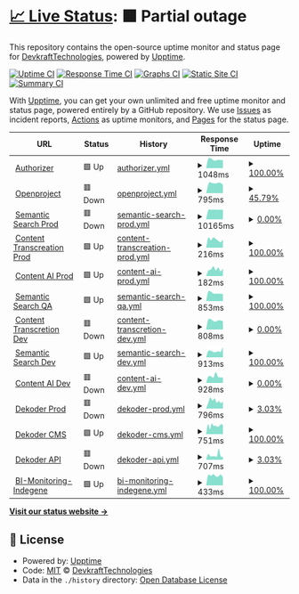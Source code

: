 # [📈 Live Status](https://DevkraftTechnologies.github.io/upptime): <!--live status--> **🟧 Partial outage**

This repository contains the open-source uptime monitor and status page for [DevkraftTechnologies](https://DevkraftTechnologies.github.io/upptime), powered by [Upptime](https://github.com/upptime/upptime).

[![Uptime CI](https://github.com/DevkraftTechnologies/upptime/workflows/Uptime%20CI/badge.svg)](https://github.com/DevkraftTechnologies/upptime/actions?query=workflow%3A%22Uptime+CI%22)
[![Response Time CI](https://github.com/DevkraftTechnologies/upptime/workflows/Response%20Time%20CI/badge.svg)](https://github.com/DevkraftTechnologies/upptime/actions?query=workflow%3A%22Response+Time+CI%22)
[![Graphs CI](https://github.com/DevkraftTechnologies/upptime/workflows/Graphs%20CI/badge.svg)](https://github.com/DevkraftTechnologies/upptime/actions?query=workflow%3A%22Graphs+CI%22)
[![Static Site CI](https://github.com/DevkraftTechnologies/upptime/workflows/Static%20Site%20CI/badge.svg)](https://github.com/DevkraftTechnologies/upptime/actions?query=workflow%3A%22Static+Site+CI%22)
[![Summary CI](https://github.com/DevkraftTechnologies/upptime/workflows/Summary%20CI/badge.svg)](https://github.com/DevkraftTechnologies/upptime/actions?query=workflow%3A%22Summary+CI%22)

With [Upptime](https://upptime.js.org), you can get your own unlimited and free uptime monitor and status page, powered entirely by a GitHub repository. We use [Issues](https://github.com/DevkraftTechnologies/upptime/issues) as incident reports, [Actions](https://github.com/DevkraftTechnologies/upptime/actions) as uptime monitors, and [Pages](https://DevkraftTechnologies.github.io/upptime) for the status page.

<!--start: status pages-->
<!-- This summary is generated by Upptime (https://github.com/upptime/upptime) -->
<!-- Do not edit this manually, your changes will be overwritten -->
<!-- prettier-ignore -->
| URL | Status | History | Response Time | Uptime |
| --- | ------ | ------- | ------------- | ------ |
| <img alt="" src="https://icons.duckduckgo.com/ip3/auth-dev.devkraft.in.ico" height="13"> [Authorizer](https://auth-dev.devkraft.in/dashboard/) | 🟩 Up | [authorizer.yml](https://github.com/DevkraftTechnologies/upptime/commits/HEAD/history/authorizer.yml) | <details><summary><img alt="Response time graph" src="./graphs/authorizer/response-time-week.png" height="20"> 1048ms</summary><br><a href="https://status.devkraft.in/history/authorizer"><img alt="Response time 964" src="https://img.shields.io/endpoint?url=https%3A%2F%2Fraw.githubusercontent.com%2FDevkraftTechnologies%2Fupptime%2FHEAD%2Fapi%2Fauthorizer%2Fresponse-time.json"></a><br><a href="https://status.devkraft.in/history/authorizer"><img alt="24-hour response time 996" src="https://img.shields.io/endpoint?url=https%3A%2F%2Fraw.githubusercontent.com%2FDevkraftTechnologies%2Fupptime%2FHEAD%2Fapi%2Fauthorizer%2Fresponse-time-day.json"></a><br><a href="https://status.devkraft.in/history/authorizer"><img alt="7-day response time 1048" src="https://img.shields.io/endpoint?url=https%3A%2F%2Fraw.githubusercontent.com%2FDevkraftTechnologies%2Fupptime%2FHEAD%2Fapi%2Fauthorizer%2Fresponse-time-week.json"></a><br><a href="https://status.devkraft.in/history/authorizer"><img alt="30-day response time 1056" src="https://img.shields.io/endpoint?url=https%3A%2F%2Fraw.githubusercontent.com%2FDevkraftTechnologies%2Fupptime%2FHEAD%2Fapi%2Fauthorizer%2Fresponse-time-month.json"></a><br><a href="https://status.devkraft.in/history/authorizer"><img alt="1-year response time 969" src="https://img.shields.io/endpoint?url=https%3A%2F%2Fraw.githubusercontent.com%2FDevkraftTechnologies%2Fupptime%2FHEAD%2Fapi%2Fauthorizer%2Fresponse-time-year.json"></a></details> | <details><summary><a href="https://status.devkraft.in/history/authorizer">100.00%</a></summary><a href="https://status.devkraft.in/history/authorizer"><img alt="All-time uptime 95.46%" src="https://img.shields.io/endpoint?url=https%3A%2F%2Fraw.githubusercontent.com%2FDevkraftTechnologies%2Fupptime%2FHEAD%2Fapi%2Fauthorizer%2Fuptime.json"></a><br><a href="https://status.devkraft.in/history/authorizer"><img alt="24-hour uptime 100.00%" src="https://img.shields.io/endpoint?url=https%3A%2F%2Fraw.githubusercontent.com%2FDevkraftTechnologies%2Fupptime%2FHEAD%2Fapi%2Fauthorizer%2Fuptime-day.json"></a><br><a href="https://status.devkraft.in/history/authorizer"><img alt="7-day uptime 100.00%" src="https://img.shields.io/endpoint?url=https%3A%2F%2Fraw.githubusercontent.com%2FDevkraftTechnologies%2Fupptime%2FHEAD%2Fapi%2Fauthorizer%2Fuptime-week.json"></a><br><a href="https://status.devkraft.in/history/authorizer"><img alt="30-day uptime 100.00%" src="https://img.shields.io/endpoint?url=https%3A%2F%2Fraw.githubusercontent.com%2FDevkraftTechnologies%2Fupptime%2FHEAD%2Fapi%2Fauthorizer%2Fuptime-month.json"></a><br><a href="https://status.devkraft.in/history/authorizer"><img alt="1-year uptime 95.62%" src="https://img.shields.io/endpoint?url=https%3A%2F%2Fraw.githubusercontent.com%2FDevkraftTechnologies%2Fupptime%2FHEAD%2Fapi%2Fauthorizer%2Fuptime-year.json"></a></details>
| <img alt="" src="https://icons.duckduckgo.com/ip3/openproject.devkraft.in.ico" height="13"> [Openproject](https://openproject.devkraft.in/health_checks/default) | 🟥 Down | [openproject.yml](https://github.com/DevkraftTechnologies/upptime/commits/HEAD/history/openproject.yml) | <details><summary><img alt="Response time graph" src="./graphs/openproject/response-time-week.png" height="20"> 795ms</summary><br><a href="https://status.devkraft.in/history/openproject"><img alt="Response time 831" src="https://img.shields.io/endpoint?url=https%3A%2F%2Fraw.githubusercontent.com%2FDevkraftTechnologies%2Fupptime%2FHEAD%2Fapi%2Fopenproject%2Fresponse-time.json"></a><br><a href="https://status.devkraft.in/history/openproject"><img alt="24-hour response time 672" src="https://img.shields.io/endpoint?url=https%3A%2F%2Fraw.githubusercontent.com%2FDevkraftTechnologies%2Fupptime%2FHEAD%2Fapi%2Fopenproject%2Fresponse-time-day.json"></a><br><a href="https://status.devkraft.in/history/openproject"><img alt="7-day response time 795" src="https://img.shields.io/endpoint?url=https%3A%2F%2Fraw.githubusercontent.com%2FDevkraftTechnologies%2Fupptime%2FHEAD%2Fapi%2Fopenproject%2Fresponse-time-week.json"></a><br><a href="https://status.devkraft.in/history/openproject"><img alt="30-day response time 820" src="https://img.shields.io/endpoint?url=https%3A%2F%2Fraw.githubusercontent.com%2FDevkraftTechnologies%2Fupptime%2FHEAD%2Fapi%2Fopenproject%2Fresponse-time-month.json"></a><br><a href="https://status.devkraft.in/history/openproject"><img alt="1-year response time 765" src="https://img.shields.io/endpoint?url=https%3A%2F%2Fraw.githubusercontent.com%2FDevkraftTechnologies%2Fupptime%2FHEAD%2Fapi%2Fopenproject%2Fresponse-time-year.json"></a></details> | <details><summary><a href="https://status.devkraft.in/history/openproject">45.79%</a></summary><a href="https://status.devkraft.in/history/openproject"><img alt="All-time uptime 68.36%" src="https://img.shields.io/endpoint?url=https%3A%2F%2Fraw.githubusercontent.com%2FDevkraftTechnologies%2Fupptime%2FHEAD%2Fapi%2Fopenproject%2Fuptime.json"></a><br><a href="https://status.devkraft.in/history/openproject"><img alt="24-hour uptime 64.53%" src="https://img.shields.io/endpoint?url=https%3A%2F%2Fraw.githubusercontent.com%2FDevkraftTechnologies%2Fupptime%2FHEAD%2Fapi%2Fopenproject%2Fuptime-day.json"></a><br><a href="https://status.devkraft.in/history/openproject"><img alt="7-day uptime 45.79%" src="https://img.shields.io/endpoint?url=https%3A%2F%2Fraw.githubusercontent.com%2FDevkraftTechnologies%2Fupptime%2FHEAD%2Fapi%2Fopenproject%2Fuptime-week.json"></a><br><a href="https://status.devkraft.in/history/openproject"><img alt="30-day uptime 46.43%" src="https://img.shields.io/endpoint?url=https%3A%2F%2Fraw.githubusercontent.com%2FDevkraftTechnologies%2Fupptime%2FHEAD%2Fapi%2Fopenproject%2Fuptime-month.json"></a><br><a href="https://status.devkraft.in/history/openproject"><img alt="1-year uptime 68.36%" src="https://img.shields.io/endpoint?url=https%3A%2F%2Fraw.githubusercontent.com%2FDevkraftTechnologies%2Fupptime%2FHEAD%2Fapi%2Fopenproject%2Fuptime-year.json"></a></details>
| <img alt="" src="https://icons.duckduckgo.com/ip3/semantic-genai.indegene.com.ico" height="13"> [Semantic Search Prod](https://semantic-genai.indegene.com/api/v1/health) | 🟥 Down | [semantic-search-prod.yml](https://github.com/DevkraftTechnologies/upptime/commits/HEAD/history/semantic-search-prod.yml) | <details><summary><img alt="Response time graph" src="./graphs/semantic-search-prod/response-time-week.png" height="20"> 10165ms</summary><br><a href="https://status.devkraft.in/history/semantic-search-prod"><img alt="Response time 3075" src="https://img.shields.io/endpoint?url=https%3A%2F%2Fraw.githubusercontent.com%2FDevkraftTechnologies%2Fupptime%2FHEAD%2Fapi%2Fsemantic-search-prod%2Fresponse-time.json"></a><br><a href="https://status.devkraft.in/history/semantic-search-prod"><img alt="24-hour response time 10190" src="https://img.shields.io/endpoint?url=https%3A%2F%2Fraw.githubusercontent.com%2FDevkraftTechnologies%2Fupptime%2FHEAD%2Fapi%2Fsemantic-search-prod%2Fresponse-time-day.json"></a><br><a href="https://status.devkraft.in/history/semantic-search-prod"><img alt="7-day response time 10165" src="https://img.shields.io/endpoint?url=https%3A%2F%2Fraw.githubusercontent.com%2FDevkraftTechnologies%2Fupptime%2FHEAD%2Fapi%2Fsemantic-search-prod%2Fresponse-time-week.json"></a><br><a href="https://status.devkraft.in/history/semantic-search-prod"><img alt="30-day response time 10185" src="https://img.shields.io/endpoint?url=https%3A%2F%2Fraw.githubusercontent.com%2FDevkraftTechnologies%2Fupptime%2FHEAD%2Fapi%2Fsemantic-search-prod%2Fresponse-time-month.json"></a><br><a href="https://status.devkraft.in/history/semantic-search-prod"><img alt="1-year response time 4145" src="https://img.shields.io/endpoint?url=https%3A%2F%2Fraw.githubusercontent.com%2FDevkraftTechnologies%2Fupptime%2FHEAD%2Fapi%2Fsemantic-search-prod%2Fresponse-time-year.json"></a></details> | <details><summary><a href="https://status.devkraft.in/history/semantic-search-prod">0.00%</a></summary><a href="https://status.devkraft.in/history/semantic-search-prod"><img alt="All-time uptime 52.35%" src="https://img.shields.io/endpoint?url=https%3A%2F%2Fraw.githubusercontent.com%2FDevkraftTechnologies%2Fupptime%2FHEAD%2Fapi%2Fsemantic-search-prod%2Fuptime.json"></a><br><a href="https://status.devkraft.in/history/semantic-search-prod"><img alt="24-hour uptime 0.00%" src="https://img.shields.io/endpoint?url=https%3A%2F%2Fraw.githubusercontent.com%2FDevkraftTechnologies%2Fupptime%2FHEAD%2Fapi%2Fsemantic-search-prod%2Fuptime-day.json"></a><br><a href="https://status.devkraft.in/history/semantic-search-prod"><img alt="7-day uptime 0.00%" src="https://img.shields.io/endpoint?url=https%3A%2F%2Fraw.githubusercontent.com%2FDevkraftTechnologies%2Fupptime%2FHEAD%2Fapi%2Fsemantic-search-prod%2Fuptime-week.json"></a><br><a href="https://status.devkraft.in/history/semantic-search-prod"><img alt="30-day uptime 0.00%" src="https://img.shields.io/endpoint?url=https%3A%2F%2Fraw.githubusercontent.com%2FDevkraftTechnologies%2Fupptime%2FHEAD%2Fapi%2Fsemantic-search-prod%2Fuptime-month.json"></a><br><a href="https://status.devkraft.in/history/semantic-search-prod"><img alt="1-year uptime 54.97%" src="https://img.shields.io/endpoint?url=https%3A%2F%2Fraw.githubusercontent.com%2FDevkraftTechnologies%2Fupptime%2FHEAD%2Fapi%2Fsemantic-search-prod%2Fuptime-year.json"></a></details>
| <img alt="" src="https://icons.duckduckgo.com/ip3/content-transcreation-genai.indegene.com.ico" height="13"> [Content Transcreation Prod](https://content-transcreation-genai.indegene.com/api/health) | 🟩 Up | [content-transcreation-prod.yml](https://github.com/DevkraftTechnologies/upptime/commits/HEAD/history/content-transcreation-prod.yml) | <details><summary><img alt="Response time graph" src="./graphs/content-transcreation-prod/response-time-week.png" height="20"> 216ms</summary><br><a href="https://status.devkraft.in/history/content-transcreation-prod"><img alt="Response time 177" src="https://img.shields.io/endpoint?url=https%3A%2F%2Fraw.githubusercontent.com%2FDevkraftTechnologies%2Fupptime%2FHEAD%2Fapi%2Fcontent-transcreation-prod%2Fresponse-time.json"></a><br><a href="https://status.devkraft.in/history/content-transcreation-prod"><img alt="24-hour response time 211" src="https://img.shields.io/endpoint?url=https%3A%2F%2Fraw.githubusercontent.com%2FDevkraftTechnologies%2Fupptime%2FHEAD%2Fapi%2Fcontent-transcreation-prod%2Fresponse-time-day.json"></a><br><a href="https://status.devkraft.in/history/content-transcreation-prod"><img alt="7-day response time 216" src="https://img.shields.io/endpoint?url=https%3A%2F%2Fraw.githubusercontent.com%2FDevkraftTechnologies%2Fupptime%2FHEAD%2Fapi%2Fcontent-transcreation-prod%2Fresponse-time-week.json"></a><br><a href="https://status.devkraft.in/history/content-transcreation-prod"><img alt="30-day response time 214" src="https://img.shields.io/endpoint?url=https%3A%2F%2Fraw.githubusercontent.com%2FDevkraftTechnologies%2Fupptime%2FHEAD%2Fapi%2Fcontent-transcreation-prod%2Fresponse-time-month.json"></a><br><a href="https://status.devkraft.in/history/content-transcreation-prod"><img alt="1-year response time 187" src="https://img.shields.io/endpoint?url=https%3A%2F%2Fraw.githubusercontent.com%2FDevkraftTechnologies%2Fupptime%2FHEAD%2Fapi%2Fcontent-transcreation-prod%2Fresponse-time-year.json"></a></details> | <details><summary><a href="https://status.devkraft.in/history/content-transcreation-prod">100.00%</a></summary><a href="https://status.devkraft.in/history/content-transcreation-prod"><img alt="All-time uptime 99.97%" src="https://img.shields.io/endpoint?url=https%3A%2F%2Fraw.githubusercontent.com%2FDevkraftTechnologies%2Fupptime%2FHEAD%2Fapi%2Fcontent-transcreation-prod%2Fuptime.json"></a><br><a href="https://status.devkraft.in/history/content-transcreation-prod"><img alt="24-hour uptime 100.00%" src="https://img.shields.io/endpoint?url=https%3A%2F%2Fraw.githubusercontent.com%2FDevkraftTechnologies%2Fupptime%2FHEAD%2Fapi%2Fcontent-transcreation-prod%2Fuptime-day.json"></a><br><a href="https://status.devkraft.in/history/content-transcreation-prod"><img alt="7-day uptime 100.00%" src="https://img.shields.io/endpoint?url=https%3A%2F%2Fraw.githubusercontent.com%2FDevkraftTechnologies%2Fupptime%2FHEAD%2Fapi%2Fcontent-transcreation-prod%2Fuptime-week.json"></a><br><a href="https://status.devkraft.in/history/content-transcreation-prod"><img alt="30-day uptime 99.91%" src="https://img.shields.io/endpoint?url=https%3A%2F%2Fraw.githubusercontent.com%2FDevkraftTechnologies%2Fupptime%2FHEAD%2Fapi%2Fcontent-transcreation-prod%2Fuptime-month.json"></a><br><a href="https://status.devkraft.in/history/content-transcreation-prod"><img alt="1-year uptime 99.98%" src="https://img.shields.io/endpoint?url=https%3A%2F%2Fraw.githubusercontent.com%2FDevkraftTechnologies%2Fupptime%2FHEAD%2Fapi%2Fcontent-transcreation-prod%2Fuptime-year.json"></a></details>
| <img alt="" src="https://icons.duckduckgo.com/ip3/content-ai-genai.indegene.com.ico" height="13"> [Content AI Prod](https://content-ai-genai.indegene.com/api/health/) | 🟩 Up | [content-ai-prod.yml](https://github.com/DevkraftTechnologies/upptime/commits/HEAD/history/content-ai-prod.yml) | <details><summary><img alt="Response time graph" src="./graphs/content-ai-prod/response-time-week.png" height="20"> 182ms</summary><br><a href="https://status.devkraft.in/history/content-ai-prod"><img alt="Response time 174" src="https://img.shields.io/endpoint?url=https%3A%2F%2Fraw.githubusercontent.com%2FDevkraftTechnologies%2Fupptime%2FHEAD%2Fapi%2Fcontent-ai-prod%2Fresponse-time.json"></a><br><a href="https://status.devkraft.in/history/content-ai-prod"><img alt="24-hour response time 197" src="https://img.shields.io/endpoint?url=https%3A%2F%2Fraw.githubusercontent.com%2FDevkraftTechnologies%2Fupptime%2FHEAD%2Fapi%2Fcontent-ai-prod%2Fresponse-time-day.json"></a><br><a href="https://status.devkraft.in/history/content-ai-prod"><img alt="7-day response time 182" src="https://img.shields.io/endpoint?url=https%3A%2F%2Fraw.githubusercontent.com%2FDevkraftTechnologies%2Fupptime%2FHEAD%2Fapi%2Fcontent-ai-prod%2Fresponse-time-week.json"></a><br><a href="https://status.devkraft.in/history/content-ai-prod"><img alt="30-day response time 193" src="https://img.shields.io/endpoint?url=https%3A%2F%2Fraw.githubusercontent.com%2FDevkraftTechnologies%2Fupptime%2FHEAD%2Fapi%2Fcontent-ai-prod%2Fresponse-time-month.json"></a><br><a href="https://status.devkraft.in/history/content-ai-prod"><img alt="1-year response time 183" src="https://img.shields.io/endpoint?url=https%3A%2F%2Fraw.githubusercontent.com%2FDevkraftTechnologies%2Fupptime%2FHEAD%2Fapi%2Fcontent-ai-prod%2Fresponse-time-year.json"></a></details> | <details><summary><a href="https://status.devkraft.in/history/content-ai-prod">100.00%</a></summary><a href="https://status.devkraft.in/history/content-ai-prod"><img alt="All-time uptime 99.99%" src="https://img.shields.io/endpoint?url=https%3A%2F%2Fraw.githubusercontent.com%2FDevkraftTechnologies%2Fupptime%2FHEAD%2Fapi%2Fcontent-ai-prod%2Fuptime.json"></a><br><a href="https://status.devkraft.in/history/content-ai-prod"><img alt="24-hour uptime 100.00%" src="https://img.shields.io/endpoint?url=https%3A%2F%2Fraw.githubusercontent.com%2FDevkraftTechnologies%2Fupptime%2FHEAD%2Fapi%2Fcontent-ai-prod%2Fuptime-day.json"></a><br><a href="https://status.devkraft.in/history/content-ai-prod"><img alt="7-day uptime 100.00%" src="https://img.shields.io/endpoint?url=https%3A%2F%2Fraw.githubusercontent.com%2FDevkraftTechnologies%2Fupptime%2FHEAD%2Fapi%2Fcontent-ai-prod%2Fuptime-week.json"></a><br><a href="https://status.devkraft.in/history/content-ai-prod"><img alt="30-day uptime 100.00%" src="https://img.shields.io/endpoint?url=https%3A%2F%2Fraw.githubusercontent.com%2FDevkraftTechnologies%2Fupptime%2FHEAD%2Fapi%2Fcontent-ai-prod%2Fuptime-month.json"></a><br><a href="https://status.devkraft.in/history/content-ai-prod"><img alt="1-year uptime 100.00%" src="https://img.shields.io/endpoint?url=https%3A%2F%2Fraw.githubusercontent.com%2FDevkraftTechnologies%2Fupptime%2FHEAD%2Fapi%2Fcontent-ai-prod%2Fuptime-year.json"></a></details>
| <img alt="" src="https://icons.duckduckgo.com/ip3/gist-qa.indegene.com.ico" height="13"> [Semantic Search QA](https://gist-qa.indegene.com/api/v1/health) | 🟩 Up | [semantic-search-qa.yml](https://github.com/DevkraftTechnologies/upptime/commits/HEAD/history/semantic-search-qa.yml) | <details><summary><img alt="Response time graph" src="./graphs/semantic-search-qa/response-time-week.png" height="20"> 853ms</summary><br><a href="https://status.devkraft.in/history/semantic-search-qa"><img alt="Response time 901" src="https://img.shields.io/endpoint?url=https%3A%2F%2Fraw.githubusercontent.com%2FDevkraftTechnologies%2Fupptime%2FHEAD%2Fapi%2Fsemantic-search-qa%2Fresponse-time.json"></a><br><a href="https://status.devkraft.in/history/semantic-search-qa"><img alt="24-hour response time 756" src="https://img.shields.io/endpoint?url=https%3A%2F%2Fraw.githubusercontent.com%2FDevkraftTechnologies%2Fupptime%2FHEAD%2Fapi%2Fsemantic-search-qa%2Fresponse-time-day.json"></a><br><a href="https://status.devkraft.in/history/semantic-search-qa"><img alt="7-day response time 853" src="https://img.shields.io/endpoint?url=https%3A%2F%2Fraw.githubusercontent.com%2FDevkraftTechnologies%2Fupptime%2FHEAD%2Fapi%2Fsemantic-search-qa%2Fresponse-time-week.json"></a><br><a href="https://status.devkraft.in/history/semantic-search-qa"><img alt="30-day response time 800" src="https://img.shields.io/endpoint?url=https%3A%2F%2Fraw.githubusercontent.com%2FDevkraftTechnologies%2Fupptime%2FHEAD%2Fapi%2Fsemantic-search-qa%2Fresponse-time-month.json"></a><br><a href="https://status.devkraft.in/history/semantic-search-qa"><img alt="1-year response time 901" src="https://img.shields.io/endpoint?url=https%3A%2F%2Fraw.githubusercontent.com%2FDevkraftTechnologies%2Fupptime%2FHEAD%2Fapi%2Fsemantic-search-qa%2Fresponse-time-year.json"></a></details> | <details><summary><a href="https://status.devkraft.in/history/semantic-search-qa">100.00%</a></summary><a href="https://status.devkraft.in/history/semantic-search-qa"><img alt="All-time uptime 49.20%" src="https://img.shields.io/endpoint?url=https%3A%2F%2Fraw.githubusercontent.com%2FDevkraftTechnologies%2Fupptime%2FHEAD%2Fapi%2Fsemantic-search-qa%2Fuptime.json"></a><br><a href="https://status.devkraft.in/history/semantic-search-qa"><img alt="24-hour uptime 100.00%" src="https://img.shields.io/endpoint?url=https%3A%2F%2Fraw.githubusercontent.com%2FDevkraftTechnologies%2Fupptime%2FHEAD%2Fapi%2Fsemantic-search-qa%2Fuptime-day.json"></a><br><a href="https://status.devkraft.in/history/semantic-search-qa"><img alt="7-day uptime 100.00%" src="https://img.shields.io/endpoint?url=https%3A%2F%2Fraw.githubusercontent.com%2FDevkraftTechnologies%2Fupptime%2FHEAD%2Fapi%2Fsemantic-search-qa%2Fuptime-week.json"></a><br><a href="https://status.devkraft.in/history/semantic-search-qa"><img alt="30-day uptime 99.96%" src="https://img.shields.io/endpoint?url=https%3A%2F%2Fraw.githubusercontent.com%2FDevkraftTechnologies%2Fupptime%2FHEAD%2Fapi%2Fsemantic-search-qa%2Fuptime-month.json"></a><br><a href="https://status.devkraft.in/history/semantic-search-qa"><img alt="1-year uptime 49.20%" src="https://img.shields.io/endpoint?url=https%3A%2F%2Fraw.githubusercontent.com%2FDevkraftTechnologies%2Fupptime%2FHEAD%2Fapi%2Fsemantic-search-qa%2Fuptime-year.json"></a></details>
| <img alt="" src="https://icons.duckduckgo.com/ip3/texttovid-dev.devkraft.in.ico" height="13"> [Content Transcretion Dev](https://texttovid-dev.devkraft.in/api/health/) | 🟥 Down | [content-transcretion-dev.yml](https://github.com/DevkraftTechnologies/upptime/commits/HEAD/history/content-transcretion-dev.yml) | <details><summary><img alt="Response time graph" src="./graphs/content-transcretion-dev/response-time-week.png" height="20"> 808ms</summary><br><a href="https://status.devkraft.in/history/content-transcretion-dev"><img alt="Response time 1522" src="https://img.shields.io/endpoint?url=https%3A%2F%2Fraw.githubusercontent.com%2FDevkraftTechnologies%2Fupptime%2FHEAD%2Fapi%2Fcontent-transcretion-dev%2Fresponse-time.json"></a><br><a href="https://status.devkraft.in/history/content-transcretion-dev"><img alt="24-hour response time 739" src="https://img.shields.io/endpoint?url=https%3A%2F%2Fraw.githubusercontent.com%2FDevkraftTechnologies%2Fupptime%2FHEAD%2Fapi%2Fcontent-transcretion-dev%2Fresponse-time-day.json"></a><br><a href="https://status.devkraft.in/history/content-transcretion-dev"><img alt="7-day response time 808" src="https://img.shields.io/endpoint?url=https%3A%2F%2Fraw.githubusercontent.com%2FDevkraftTechnologies%2Fupptime%2FHEAD%2Fapi%2Fcontent-transcretion-dev%2Fresponse-time-week.json"></a><br><a href="https://status.devkraft.in/history/content-transcretion-dev"><img alt="30-day response time 3063" src="https://img.shields.io/endpoint?url=https%3A%2F%2Fraw.githubusercontent.com%2FDevkraftTechnologies%2Fupptime%2FHEAD%2Fapi%2Fcontent-transcretion-dev%2Fresponse-time-month.json"></a><br><a href="https://status.devkraft.in/history/content-transcretion-dev"><img alt="1-year response time 1608" src="https://img.shields.io/endpoint?url=https%3A%2F%2Fraw.githubusercontent.com%2FDevkraftTechnologies%2Fupptime%2FHEAD%2Fapi%2Fcontent-transcretion-dev%2Fresponse-time-year.json"></a></details> | <details><summary><a href="https://status.devkraft.in/history/content-transcretion-dev">0.00%</a></summary><a href="https://status.devkraft.in/history/content-transcretion-dev"><img alt="All-time uptime 83.12%" src="https://img.shields.io/endpoint?url=https%3A%2F%2Fraw.githubusercontent.com%2FDevkraftTechnologies%2Fupptime%2FHEAD%2Fapi%2Fcontent-transcretion-dev%2Fuptime.json"></a><br><a href="https://status.devkraft.in/history/content-transcretion-dev"><img alt="24-hour uptime 0.00%" src="https://img.shields.io/endpoint?url=https%3A%2F%2Fraw.githubusercontent.com%2FDevkraftTechnologies%2Fupptime%2FHEAD%2Fapi%2Fcontent-transcretion-dev%2Fuptime-day.json"></a><br><a href="https://status.devkraft.in/history/content-transcretion-dev"><img alt="7-day uptime 0.00%" src="https://img.shields.io/endpoint?url=https%3A%2F%2Fraw.githubusercontent.com%2FDevkraftTechnologies%2Fupptime%2FHEAD%2Fapi%2Fcontent-transcretion-dev%2Fuptime-week.json"></a><br><a href="https://status.devkraft.in/history/content-transcretion-dev"><img alt="30-day uptime 1.30%" src="https://img.shields.io/endpoint?url=https%3A%2F%2Fraw.githubusercontent.com%2FDevkraftTechnologies%2Fupptime%2FHEAD%2Fapi%2Fcontent-transcretion-dev%2Fuptime-month.json"></a><br><a href="https://status.devkraft.in/history/content-transcretion-dev"><img alt="1-year uptime 83.32%" src="https://img.shields.io/endpoint?url=https%3A%2F%2Fraw.githubusercontent.com%2FDevkraftTechnologies%2Fupptime%2FHEAD%2Fapi%2Fcontent-transcretion-dev%2Fuptime-year.json"></a></details>
| <img alt="" src="https://icons.duckduckgo.com/ip3/semantic-dev.devkraft.in.ico" height="13"> [Semantic Search Dev](https://semantic-dev.devkraft.in/api/v1/health) | 🟩 Up | [semantic-search-dev.yml](https://github.com/DevkraftTechnologies/upptime/commits/HEAD/history/semantic-search-dev.yml) | <details><summary><img alt="Response time graph" src="./graphs/semantic-search-dev/response-time-week.png" height="20"> 913ms</summary><br><a href="https://status.devkraft.in/history/semantic-search-dev"><img alt="Response time 738" src="https://img.shields.io/endpoint?url=https%3A%2F%2Fraw.githubusercontent.com%2FDevkraftTechnologies%2Fupptime%2FHEAD%2Fapi%2Fsemantic-search-dev%2Fresponse-time.json"></a><br><a href="https://status.devkraft.in/history/semantic-search-dev"><img alt="24-hour response time 1442" src="https://img.shields.io/endpoint?url=https%3A%2F%2Fraw.githubusercontent.com%2FDevkraftTechnologies%2Fupptime%2FHEAD%2Fapi%2Fsemantic-search-dev%2Fresponse-time-day.json"></a><br><a href="https://status.devkraft.in/history/semantic-search-dev"><img alt="7-day response time 913" src="https://img.shields.io/endpoint?url=https%3A%2F%2Fraw.githubusercontent.com%2FDevkraftTechnologies%2Fupptime%2FHEAD%2Fapi%2Fsemantic-search-dev%2Fresponse-time-week.json"></a><br><a href="https://status.devkraft.in/history/semantic-search-dev"><img alt="30-day response time 825" src="https://img.shields.io/endpoint?url=https%3A%2F%2Fraw.githubusercontent.com%2FDevkraftTechnologies%2Fupptime%2FHEAD%2Fapi%2Fsemantic-search-dev%2Fresponse-time-month.json"></a><br><a href="https://status.devkraft.in/history/semantic-search-dev"><img alt="1-year response time 745" src="https://img.shields.io/endpoint?url=https%3A%2F%2Fraw.githubusercontent.com%2FDevkraftTechnologies%2Fupptime%2FHEAD%2Fapi%2Fsemantic-search-dev%2Fresponse-time-year.json"></a></details> | <details><summary><a href="https://status.devkraft.in/history/semantic-search-dev">100.00%</a></summary><a href="https://status.devkraft.in/history/semantic-search-dev"><img alt="All-time uptime 88.54%" src="https://img.shields.io/endpoint?url=https%3A%2F%2Fraw.githubusercontent.com%2FDevkraftTechnologies%2Fupptime%2FHEAD%2Fapi%2Fsemantic-search-dev%2Fuptime.json"></a><br><a href="https://status.devkraft.in/history/semantic-search-dev"><img alt="24-hour uptime 100.00%" src="https://img.shields.io/endpoint?url=https%3A%2F%2Fraw.githubusercontent.com%2FDevkraftTechnologies%2Fupptime%2FHEAD%2Fapi%2Fsemantic-search-dev%2Fuptime-day.json"></a><br><a href="https://status.devkraft.in/history/semantic-search-dev"><img alt="7-day uptime 100.00%" src="https://img.shields.io/endpoint?url=https%3A%2F%2Fraw.githubusercontent.com%2FDevkraftTechnologies%2Fupptime%2FHEAD%2Fapi%2Fsemantic-search-dev%2Fuptime-week.json"></a><br><a href="https://status.devkraft.in/history/semantic-search-dev"><img alt="30-day uptime 100.00%" src="https://img.shields.io/endpoint?url=https%3A%2F%2Fraw.githubusercontent.com%2FDevkraftTechnologies%2Fupptime%2FHEAD%2Fapi%2Fsemantic-search-dev%2Fuptime-month.json"></a><br><a href="https://status.devkraft.in/history/semantic-search-dev"><img alt="1-year uptime 92.01%" src="https://img.shields.io/endpoint?url=https%3A%2F%2Fraw.githubusercontent.com%2FDevkraftTechnologies%2Fupptime%2FHEAD%2Fapi%2Fsemantic-search-dev%2Fuptime-year.json"></a></details>
| <img alt="" src="https://icons.duckduckgo.com/ip3/content-ai-dev.devkraft.in.ico" height="13"> [Content AI Dev](https://content-ai-dev.devkraft.in/api/health/) | 🟥 Down | [content-ai-dev.yml](https://github.com/DevkraftTechnologies/upptime/commits/HEAD/history/content-ai-dev.yml) | <details><summary><img alt="Response time graph" src="./graphs/content-ai-dev/response-time-week.png" height="20"> 928ms</summary><br><a href="https://status.devkraft.in/history/content-ai-dev"><img alt="Response time 742" src="https://img.shields.io/endpoint?url=https%3A%2F%2Fraw.githubusercontent.com%2FDevkraftTechnologies%2Fupptime%2FHEAD%2Fapi%2Fcontent-ai-dev%2Fresponse-time.json"></a><br><a href="https://status.devkraft.in/history/content-ai-dev"><img alt="24-hour response time 765" src="https://img.shields.io/endpoint?url=https%3A%2F%2Fraw.githubusercontent.com%2FDevkraftTechnologies%2Fupptime%2FHEAD%2Fapi%2Fcontent-ai-dev%2Fresponse-time-day.json"></a><br><a href="https://status.devkraft.in/history/content-ai-dev"><img alt="7-day response time 928" src="https://img.shields.io/endpoint?url=https%3A%2F%2Fraw.githubusercontent.com%2FDevkraftTechnologies%2Fupptime%2FHEAD%2Fapi%2Fcontent-ai-dev%2Fresponse-time-week.json"></a><br><a href="https://status.devkraft.in/history/content-ai-dev"><img alt="30-day response time 1038" src="https://img.shields.io/endpoint?url=https%3A%2F%2Fraw.githubusercontent.com%2FDevkraftTechnologies%2Fupptime%2FHEAD%2Fapi%2Fcontent-ai-dev%2Fresponse-time-month.json"></a><br><a href="https://status.devkraft.in/history/content-ai-dev"><img alt="1-year response time 767" src="https://img.shields.io/endpoint?url=https%3A%2F%2Fraw.githubusercontent.com%2FDevkraftTechnologies%2Fupptime%2FHEAD%2Fapi%2Fcontent-ai-dev%2Fresponse-time-year.json"></a></details> | <details><summary><a href="https://status.devkraft.in/history/content-ai-dev">0.00%</a></summary><a href="https://status.devkraft.in/history/content-ai-dev"><img alt="All-time uptime 90.45%" src="https://img.shields.io/endpoint?url=https%3A%2F%2Fraw.githubusercontent.com%2FDevkraftTechnologies%2Fupptime%2FHEAD%2Fapi%2Fcontent-ai-dev%2Fuptime.json"></a><br><a href="https://status.devkraft.in/history/content-ai-dev"><img alt="24-hour uptime 0.00%" src="https://img.shields.io/endpoint?url=https%3A%2F%2Fraw.githubusercontent.com%2FDevkraftTechnologies%2Fupptime%2FHEAD%2Fapi%2Fcontent-ai-dev%2Fuptime-day.json"></a><br><a href="https://status.devkraft.in/history/content-ai-dev"><img alt="7-day uptime 0.00%" src="https://img.shields.io/endpoint?url=https%3A%2F%2Fraw.githubusercontent.com%2FDevkraftTechnologies%2Fupptime%2FHEAD%2Fapi%2Fcontent-ai-dev%2Fuptime-week.json"></a><br><a href="https://status.devkraft.in/history/content-ai-dev"><img alt="30-day uptime 54.97%" src="https://img.shields.io/endpoint?url=https%3A%2F%2Fraw.githubusercontent.com%2FDevkraftTechnologies%2Fupptime%2FHEAD%2Fapi%2Fcontent-ai-dev%2Fuptime-month.json"></a><br><a href="https://status.devkraft.in/history/content-ai-dev"><img alt="1-year uptime 90.62%" src="https://img.shields.io/endpoint?url=https%3A%2F%2Fraw.githubusercontent.com%2FDevkraftTechnologies%2Fupptime%2FHEAD%2Fapi%2Fcontent-ai-dev%2Fuptime-year.json"></a></details>
| <img alt="" src="https://icons.duckduckgo.com/ip3/www.dekoder.com.ico" height="13"> [Dekoder Prod](https://www.dekoder.com/) | 🟥 Down | [dekoder-prod.yml](https://github.com/DevkraftTechnologies/upptime/commits/HEAD/history/dekoder-prod.yml) | <details><summary><img alt="Response time graph" src="./graphs/dekoder-prod/response-time-week.png" height="20"> 796ms</summary><br><a href="https://status.devkraft.in/history/dekoder-prod"><img alt="Response time 1782" src="https://img.shields.io/endpoint?url=https%3A%2F%2Fraw.githubusercontent.com%2FDevkraftTechnologies%2Fupptime%2FHEAD%2Fapi%2Fdekoder-prod%2Fresponse-time.json"></a><br><a href="https://status.devkraft.in/history/dekoder-prod"><img alt="24-hour response time 720" src="https://img.shields.io/endpoint?url=https%3A%2F%2Fraw.githubusercontent.com%2FDevkraftTechnologies%2Fupptime%2FHEAD%2Fapi%2Fdekoder-prod%2Fresponse-time-day.json"></a><br><a href="https://status.devkraft.in/history/dekoder-prod"><img alt="7-day response time 796" src="https://img.shields.io/endpoint?url=https%3A%2F%2Fraw.githubusercontent.com%2FDevkraftTechnologies%2Fupptime%2FHEAD%2Fapi%2Fdekoder-prod%2Fresponse-time-week.json"></a><br><a href="https://status.devkraft.in/history/dekoder-prod"><img alt="30-day response time 2344" src="https://img.shields.io/endpoint?url=https%3A%2F%2Fraw.githubusercontent.com%2FDevkraftTechnologies%2Fupptime%2FHEAD%2Fapi%2Fdekoder-prod%2Fresponse-time-month.json"></a><br><a href="https://status.devkraft.in/history/dekoder-prod"><img alt="1-year response time 1782" src="https://img.shields.io/endpoint?url=https%3A%2F%2Fraw.githubusercontent.com%2FDevkraftTechnologies%2Fupptime%2FHEAD%2Fapi%2Fdekoder-prod%2Fresponse-time-year.json"></a></details> | <details><summary><a href="https://status.devkraft.in/history/dekoder-prod">3.03%</a></summary><a href="https://status.devkraft.in/history/dekoder-prod"><img alt="All-time uptime 96.79%" src="https://img.shields.io/endpoint?url=https%3A%2F%2Fraw.githubusercontent.com%2FDevkraftTechnologies%2Fupptime%2FHEAD%2Fapi%2Fdekoder-prod%2Fuptime.json"></a><br><a href="https://status.devkraft.in/history/dekoder-prod"><img alt="24-hour uptime 0.00%" src="https://img.shields.io/endpoint?url=https%3A%2F%2Fraw.githubusercontent.com%2FDevkraftTechnologies%2Fupptime%2FHEAD%2Fapi%2Fdekoder-prod%2Fuptime-day.json"></a><br><a href="https://status.devkraft.in/history/dekoder-prod"><img alt="7-day uptime 3.03%" src="https://img.shields.io/endpoint?url=https%3A%2F%2Fraw.githubusercontent.com%2FDevkraftTechnologies%2Fupptime%2FHEAD%2Fapi%2Fdekoder-prod%2Fuptime-week.json"></a><br><a href="https://status.devkraft.in/history/dekoder-prod"><img alt="30-day uptime 76.52%" src="https://img.shields.io/endpoint?url=https%3A%2F%2Fraw.githubusercontent.com%2FDevkraftTechnologies%2Fupptime%2FHEAD%2Fapi%2Fdekoder-prod%2Fuptime-month.json"></a><br><a href="https://status.devkraft.in/history/dekoder-prod"><img alt="1-year uptime 96.79%" src="https://img.shields.io/endpoint?url=https%3A%2F%2Fraw.githubusercontent.com%2FDevkraftTechnologies%2Fupptime%2FHEAD%2Fapi%2Fdekoder-prod%2Fuptime-year.json"></a></details>
| <img alt="" src="https://icons.duckduckgo.com/ip3/cms-p4r5o6d.dekoder.com.ico" height="13"> [Dekoder CMS](https://cms-p4r5o6d.dekoder.com/) | 🟩 Up | [dekoder-cms.yml](https://github.com/DevkraftTechnologies/upptime/commits/HEAD/history/dekoder-cms.yml) | <details><summary><img alt="Response time graph" src="./graphs/dekoder-cms/response-time-week.png" height="20"> 751ms</summary><br><a href="https://status.devkraft.in/history/dekoder-cms"><img alt="Response time 1090" src="https://img.shields.io/endpoint?url=https%3A%2F%2Fraw.githubusercontent.com%2FDevkraftTechnologies%2Fupptime%2FHEAD%2Fapi%2Fdekoder-cms%2Fresponse-time.json"></a><br><a href="https://status.devkraft.in/history/dekoder-cms"><img alt="24-hour response time 801" src="https://img.shields.io/endpoint?url=https%3A%2F%2Fraw.githubusercontent.com%2FDevkraftTechnologies%2Fupptime%2FHEAD%2Fapi%2Fdekoder-cms%2Fresponse-time-day.json"></a><br><a href="https://status.devkraft.in/history/dekoder-cms"><img alt="7-day response time 751" src="https://img.shields.io/endpoint?url=https%3A%2F%2Fraw.githubusercontent.com%2FDevkraftTechnologies%2Fupptime%2FHEAD%2Fapi%2Fdekoder-cms%2Fresponse-time-week.json"></a><br><a href="https://status.devkraft.in/history/dekoder-cms"><img alt="30-day response time 877" src="https://img.shields.io/endpoint?url=https%3A%2F%2Fraw.githubusercontent.com%2FDevkraftTechnologies%2Fupptime%2FHEAD%2Fapi%2Fdekoder-cms%2Fresponse-time-month.json"></a><br><a href="https://status.devkraft.in/history/dekoder-cms"><img alt="1-year response time 1090" src="https://img.shields.io/endpoint?url=https%3A%2F%2Fraw.githubusercontent.com%2FDevkraftTechnologies%2Fupptime%2FHEAD%2Fapi%2Fdekoder-cms%2Fresponse-time-year.json"></a></details> | <details><summary><a href="https://status.devkraft.in/history/dekoder-cms">100.00%</a></summary><a href="https://status.devkraft.in/history/dekoder-cms"><img alt="All-time uptime 99.99%" src="https://img.shields.io/endpoint?url=https%3A%2F%2Fraw.githubusercontent.com%2FDevkraftTechnologies%2Fupptime%2FHEAD%2Fapi%2Fdekoder-cms%2Fuptime.json"></a><br><a href="https://status.devkraft.in/history/dekoder-cms"><img alt="24-hour uptime 100.00%" src="https://img.shields.io/endpoint?url=https%3A%2F%2Fraw.githubusercontent.com%2FDevkraftTechnologies%2Fupptime%2FHEAD%2Fapi%2Fdekoder-cms%2Fuptime-day.json"></a><br><a href="https://status.devkraft.in/history/dekoder-cms"><img alt="7-day uptime 100.00%" src="https://img.shields.io/endpoint?url=https%3A%2F%2Fraw.githubusercontent.com%2FDevkraftTechnologies%2Fupptime%2FHEAD%2Fapi%2Fdekoder-cms%2Fuptime-week.json"></a><br><a href="https://status.devkraft.in/history/dekoder-cms"><img alt="30-day uptime 99.94%" src="https://img.shields.io/endpoint?url=https%3A%2F%2Fraw.githubusercontent.com%2FDevkraftTechnologies%2Fupptime%2FHEAD%2Fapi%2Fdekoder-cms%2Fuptime-month.json"></a><br><a href="https://status.devkraft.in/history/dekoder-cms"><img alt="1-year uptime 99.99%" src="https://img.shields.io/endpoint?url=https%3A%2F%2Fraw.githubusercontent.com%2FDevkraftTechnologies%2Fupptime%2FHEAD%2Fapi%2Fdekoder-cms%2Fuptime-year.json"></a></details>
| <img alt="" src="https://icons.duckduckgo.com/ip3/p4r5o6d.dekoder.com.ico" height="13"> [Dekoder API](https://p4r5o6d.dekoder.com) | 🟥 Down | [dekoder-api.yml](https://github.com/DevkraftTechnologies/upptime/commits/HEAD/history/dekoder-api.yml) | <details><summary><img alt="Response time graph" src="./graphs/dekoder-api/response-time-week.png" height="20"> 707ms</summary><br><a href="https://status.devkraft.in/history/dekoder-api"><img alt="Response time 1790" src="https://img.shields.io/endpoint?url=https%3A%2F%2Fraw.githubusercontent.com%2FDevkraftTechnologies%2Fupptime%2FHEAD%2Fapi%2Fdekoder-api%2Fresponse-time.json"></a><br><a href="https://status.devkraft.in/history/dekoder-api"><img alt="24-hour response time 459" src="https://img.shields.io/endpoint?url=https%3A%2F%2Fraw.githubusercontent.com%2FDevkraftTechnologies%2Fupptime%2FHEAD%2Fapi%2Fdekoder-api%2Fresponse-time-day.json"></a><br><a href="https://status.devkraft.in/history/dekoder-api"><img alt="7-day response time 707" src="https://img.shields.io/endpoint?url=https%3A%2F%2Fraw.githubusercontent.com%2FDevkraftTechnologies%2Fupptime%2FHEAD%2Fapi%2Fdekoder-api%2Fresponse-time-week.json"></a><br><a href="https://status.devkraft.in/history/dekoder-api"><img alt="30-day response time 2654" src="https://img.shields.io/endpoint?url=https%3A%2F%2Fraw.githubusercontent.com%2FDevkraftTechnologies%2Fupptime%2FHEAD%2Fapi%2Fdekoder-api%2Fresponse-time-month.json"></a><br><a href="https://status.devkraft.in/history/dekoder-api"><img alt="1-year response time 1790" src="https://img.shields.io/endpoint?url=https%3A%2F%2Fraw.githubusercontent.com%2FDevkraftTechnologies%2Fupptime%2FHEAD%2Fapi%2Fdekoder-api%2Fresponse-time-year.json"></a></details> | <details><summary><a href="https://status.devkraft.in/history/dekoder-api">3.03%</a></summary><a href="https://status.devkraft.in/history/dekoder-api"><img alt="All-time uptime 96.79%" src="https://img.shields.io/endpoint?url=https%3A%2F%2Fraw.githubusercontent.com%2FDevkraftTechnologies%2Fupptime%2FHEAD%2Fapi%2Fdekoder-api%2Fuptime.json"></a><br><a href="https://status.devkraft.in/history/dekoder-api"><img alt="24-hour uptime 0.00%" src="https://img.shields.io/endpoint?url=https%3A%2F%2Fraw.githubusercontent.com%2FDevkraftTechnologies%2Fupptime%2FHEAD%2Fapi%2Fdekoder-api%2Fuptime-day.json"></a><br><a href="https://status.devkraft.in/history/dekoder-api"><img alt="7-day uptime 3.03%" src="https://img.shields.io/endpoint?url=https%3A%2F%2Fraw.githubusercontent.com%2FDevkraftTechnologies%2Fupptime%2FHEAD%2Fapi%2Fdekoder-api%2Fuptime-week.json"></a><br><a href="https://status.devkraft.in/history/dekoder-api"><img alt="30-day uptime 76.55%" src="https://img.shields.io/endpoint?url=https%3A%2F%2Fraw.githubusercontent.com%2FDevkraftTechnologies%2Fupptime%2FHEAD%2Fapi%2Fdekoder-api%2Fuptime-month.json"></a><br><a href="https://status.devkraft.in/history/dekoder-api"><img alt="1-year uptime 96.79%" src="https://img.shields.io/endpoint?url=https%3A%2F%2Fraw.githubusercontent.com%2FDevkraftTechnologies%2Fupptime%2FHEAD%2Fapi%2Fdekoder-api%2Fuptime-year.json"></a></details>
| <img alt="" src="https://icons.duckduckgo.com/ip3/bi-monitor.indegene.com.ico" height="13"> [BI-Monitoring-Indegene](https://bi-monitor.indegene.com/api/health) | 🟩 Up | [bi-monitoring-indegene.yml](https://github.com/DevkraftTechnologies/upptime/commits/HEAD/history/bi-monitoring-indegene.yml) | <details><summary><img alt="Response time graph" src="./graphs/bi-monitoring-indegene/response-time-week.png" height="20"> 433ms</summary><br><a href="https://status.devkraft.in/history/bi-monitoring-indegene"><img alt="Response time 440" src="https://img.shields.io/endpoint?url=https%3A%2F%2Fraw.githubusercontent.com%2FDevkraftTechnologies%2Fupptime%2FHEAD%2Fapi%2Fbi-monitoring-indegene%2Fresponse-time.json"></a><br><a href="https://status.devkraft.in/history/bi-monitoring-indegene"><img alt="24-hour response time 357" src="https://img.shields.io/endpoint?url=https%3A%2F%2Fraw.githubusercontent.com%2FDevkraftTechnologies%2Fupptime%2FHEAD%2Fapi%2Fbi-monitoring-indegene%2Fresponse-time-day.json"></a><br><a href="https://status.devkraft.in/history/bi-monitoring-indegene"><img alt="7-day response time 433" src="https://img.shields.io/endpoint?url=https%3A%2F%2Fraw.githubusercontent.com%2FDevkraftTechnologies%2Fupptime%2FHEAD%2Fapi%2Fbi-monitoring-indegene%2Fresponse-time-week.json"></a><br><a href="https://status.devkraft.in/history/bi-monitoring-indegene"><img alt="30-day response time 436" src="https://img.shields.io/endpoint?url=https%3A%2F%2Fraw.githubusercontent.com%2FDevkraftTechnologies%2Fupptime%2FHEAD%2Fapi%2Fbi-monitoring-indegene%2Fresponse-time-month.json"></a><br><a href="https://status.devkraft.in/history/bi-monitoring-indegene"><img alt="1-year response time 440" src="https://img.shields.io/endpoint?url=https%3A%2F%2Fraw.githubusercontent.com%2FDevkraftTechnologies%2Fupptime%2FHEAD%2Fapi%2Fbi-monitoring-indegene%2Fresponse-time-year.json"></a></details> | <details><summary><a href="https://status.devkraft.in/history/bi-monitoring-indegene">100.00%</a></summary><a href="https://status.devkraft.in/history/bi-monitoring-indegene"><img alt="All-time uptime 100.00%" src="https://img.shields.io/endpoint?url=https%3A%2F%2Fraw.githubusercontent.com%2FDevkraftTechnologies%2Fupptime%2FHEAD%2Fapi%2Fbi-monitoring-indegene%2Fuptime.json"></a><br><a href="https://status.devkraft.in/history/bi-monitoring-indegene"><img alt="24-hour uptime 100.00%" src="https://img.shields.io/endpoint?url=https%3A%2F%2Fraw.githubusercontent.com%2FDevkraftTechnologies%2Fupptime%2FHEAD%2Fapi%2Fbi-monitoring-indegene%2Fuptime-day.json"></a><br><a href="https://status.devkraft.in/history/bi-monitoring-indegene"><img alt="7-day uptime 100.00%" src="https://img.shields.io/endpoint?url=https%3A%2F%2Fraw.githubusercontent.com%2FDevkraftTechnologies%2Fupptime%2FHEAD%2Fapi%2Fbi-monitoring-indegene%2Fuptime-week.json"></a><br><a href="https://status.devkraft.in/history/bi-monitoring-indegene"><img alt="30-day uptime 100.00%" src="https://img.shields.io/endpoint?url=https%3A%2F%2Fraw.githubusercontent.com%2FDevkraftTechnologies%2Fupptime%2FHEAD%2Fapi%2Fbi-monitoring-indegene%2Fuptime-month.json"></a><br><a href="https://status.devkraft.in/history/bi-monitoring-indegene"><img alt="1-year uptime 100.00%" src="https://img.shields.io/endpoint?url=https%3A%2F%2Fraw.githubusercontent.com%2FDevkraftTechnologies%2Fupptime%2FHEAD%2Fapi%2Fbi-monitoring-indegene%2Fuptime-year.json"></a></details>

<!--end: status pages-->

[**Visit our status website →**](https://DevkraftTechnologies.github.io/upptime)

## 📄 License

- Powered by: [Upptime](https://github.com/upptime/upptime)
- Code: [MIT](./LICENSE) © [DevkraftTechnologies](https://DevkraftTechnologies.github.io/upptime)
- Data in the `./history` directory: [Open Database License](https://opendatacommons.org/licenses/odbl/1-0/)
